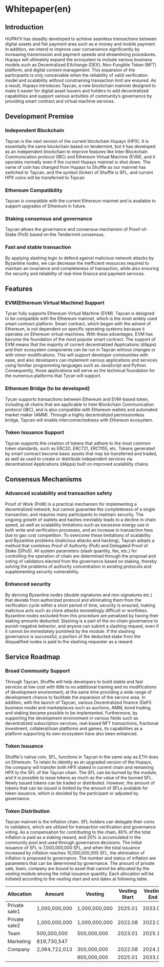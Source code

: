 # Whitepaper(en)

## Introduction
HUPAYX has steadily developed to achieve seamless transactions between digital assets and fiat payment area such as e-money and mobile payment. In addition, we intend to improve user convenience significantly by increasing transmission and payment speeds and streamlining procedures. Hupayx will ultimately expand the ecosystem to include various business models such as Decentralized EXchange (DEX), Non-Fungible Token (NFT) platform, and digital content management.
This expansion of the participants is only conceivable when the reliability of valid verification model and scalability without constraining transaction limit are ensured.
As a result, Hupayx introduces Taycan, a new blockchain mainnet designed to make it easier for digital asset issuers and holders to add decentralized capabilities and support various activities of community’s governance by providing smart contract and virtual machine services.

## Development Premise
### Independent Blockchain
Taycan is the next version of the current blockchain Hupayx (HPX). It is essentially the same blockchain based on tendermint, but it has developed as an independent blockchain to improve features like Inter‐Blockchain Communication protocol (IBC) and Ethereum Virtual Machine (EVM), and it operates normally even if the current Hupayx mainnet is shut down. The name of coin has changed from Hupayx to Shuffle as our mainnet has switched to Taycan, and the symbol (ticker) of Shuffle is SFL, and current HPX coins will be transferred to Taycan

### Ethereum Compatibility
Taycan is compatible with the current Ethereum mainnet and is available to support upgrades of Ethereum in future.

### Staking consensus and governance
Taycan allows the governance and consensus mechanism of Proof-of-Stake (PoS) based on the Tendermint consensus.

### Fast and stable transaction
By applying slashing logic to defend against malicious network attacks by Byzantine nodes, we can decrease the inefficient resources required to maintain an invariance and completeness of transaction, while also ensuring the security and reliability of real-time finance and payment services.

## Features
### EVM(Ethereum Virtual Machine) Support
Tycan fully supports Ethereum Virtual Machine (EVM). Taycan is designed to be compatible with the Ethereum mainnet, which is the most widely used smart contract platform. Smart contract, which began with the advent of Ethereum, is not dependent on specific operating systems because it operates on Ethereum virtual machines. With these advantages, EVM has become the foundation of the most popular smart contract.
The support of EVM means that the majority of current decentralized Applications (dApps) and their ecosystem components can be run in Taycan without changes or with minor modifications. This will support developer communities with ease, and also developers can implement various applications and services using familiar programming languages such as JavaScript and Python. Consequently, those applications will serve as the technical foundation for the numerous platforms that Tycan will support.

### Ethereum Bridge (to be developed)
Tycan supports transactions between Ethereum and EVM-based token, including all chains that are applicable to Inter‐Blockchain Communication protocol (IBC), and is also compatible with Ethereum wallets and automated market maker (AMM). Through a highly decentralized permissionless bridge, Taycan will enable interconnectedness with Ethereum ecosystem.

### Token Issuance Support
Taycan supports the creation of tokens that adhere to the most common token standards, such as ERC20, ERC721, ERC1155, etc. Tokens generated by smart contract become basic assets that may be transferred and traded, as well as used to create or distribute independent services via decentralized Applications (dApps) built on improved scalability chains.

## Consensus Mechanisms
### Advanced scalability and transaction safety
Proof of Work (PoW) is a practical mechanism for implementing a decentralized network, but cannot guarantee the completeness of a single transaction, and requires many participants to maintain security. The ongoing growth of wallets and hashes inevitably leads to a decline in chain speed, as well as scalability limitations such as excessive energy use in both write and verification processes, and an increase in transaction fees due to gas cost competition.
To overcome these limitations of scalability and Byzantine problems (malicious attacks and hacking), Taycan adopts a method that combines Proof of Authority (PoA) and Delegated Proof of Stake (DPoS). 
All system parameters (slash quantity, fee, etc.) for controlling the operation of chain are determined through the proposal and voting of validators elected from the governance based on staking, thereby solving the problems of authority concentration in existing protocols and supplementing security vulnerability.

### Enhanced security
By deriving Byzantine nodes (double signatures and non-signatures etc.) that deviate from authorized protocol and eliminating them from the verification cycle within a short period of time, security is ensured, making malicious acts such as clone attacks exceedingly difficult or worthless. Byzantine nodes excluded from this procedure are penalized by having their staking amounts deducted. Slashing is a part of the on-chain governance to punish negative behavior, and anyone can submit a slashing request, even if it cannot be immediately punished by the module. If the slashing governance is successful, a portion of the deducted stake from the disqualified nodes is paid to the slashing requester as a reward.

## Service Roadmap
### Broad Community Support
Through Taycan, Shuffle will help developers to build stable and fast services at low cost with little to no additional training and no modifications of development environment; at the same time providing a wide range of development chance to facilitate the expansion of the service area. 
In addition, with the launch of Taycan, various Decentralized finance (DeFi) business model and marketplaces such as auctions, AMM, bond trading, and staking became possible to be implemented. Furthermore, by supporting the development environment in various fields such as decentralized subscription services, real-based NFT transactions, fractional investment, collateral/loan platforms and games, its capabilities as a platform supporting its own ecosystem have also been enhanced.

### Token Issuance
Shuffle's native coin, SFL, functions in Taycan in the same way as ETH does on Ethereum.
To retain its identity as an upgraded version of the Hupayx, the company will transfer both HPX staked in current chain and remaining HPX to the SFL of the Taycan chain.
The SFL can be burned by the module, and it is possible to issue tokens as much as the value of the burned SFL. Newly issued tokens can be traded or distributed. However, the amount of tokens that can be issued is limited by the amount of SFLs available for token issuance, which is decided by the participant or adjusted by governance.

### Token Distribution
Taycan mainnet is the inflation chain. SFL holders can delegate their coins to validators, which are utilized for transaction verification and governance voting. As a compensation for contributing to the chain, 80% of the total inflation is paid as a staking reward, and 20% is accumulated in the community pool and used through governance decisions. The initial issuance of SFL is 7,000,000,000 SFL, and when the total issuance increased by inflation reaches 10,000,000,000 SFL, the elimination of inflation is proposed to governance. The number and status of inflation are parameters that can be determined by governance.
The amount of private sale, team, company are bound to asset that cannot be allocated by the vesting module among the initial issuance quantity. Each allocation will be initiated according to the vesting start and end dates at following table.

|Allocation|Amount|Vesting|Vesting Start|Vesting End|
|------|---|---|---|---|
|Private sale1|1,000,000,000|1,000,000,000|2025.01|2033.04|
|Private sale2|1,000,000,000|1,000,000,000|2022.08|2022.07|
|Team|500,000,000|500,000,000|2023.01|2025.12|
|Marketing|819,730,547|
|Company|2,064,722,013|300,000,000|2022.08|2024.12|
|||900,000,000|2025.01|2033.04|
